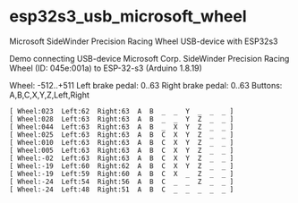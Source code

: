 # esp32s3_usb_microsoft_wheel

Microsoft SideWinder Precision Racing Wheel USB-device with ESP32s3

Demo connecting USB-device
Microsoft Corp. SideWinder Precision Racing Wheel (ID: 045e:001a)
to ESP-32-s3 (Arduino 1.8.19)

Wheel: -512..+511
Left brake pedal: 0..63
Right brake pedal: 0..63
Buttons: A,B,C,X,Y,Z,Left,Right

```
[ Wheel:023  Left:62  Right:63  A  B  _  _  Y  _  _  _ ]
[ Wheel:028  Left:63  Right:63  A  B  _  _  Y  Z  _  _ ]
[ Wheel:044  Left:63  Right:63  A  B  _  X  Y  Z  _  _ ]
[ Wheel:025  Left:63  Right:63  A  B  C  X  Y  Z  _  _ ]
[ Wheel:010  Left:63  Right:63  A  B  C  X  Y  Z  _  _ ]
[ Wheel:005  Left:63  Right:63  A  B  C  X  Y  Z  _  _ ]
[ Wheel:-02  Left:63  Right:63  A  B  C  X  Y  Z  _  _ ]
[ Wheel:-19  Left:60  Right:62  A  B  C  X  Y  Z  _  _ ]
[ Wheel:-19  Left:59  Right:60  A  B  C  X  _  Z  _  _ ]
[ Wheel:-24  Left:54  Right:56  A  B  C  _  _  Z  _  _ ]
[ Wheel:-24  Left:48  Right:51  A  B  C  _  _  _  _  _ ]
```
